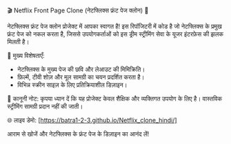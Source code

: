 
🎬 Netflix Front Page Clone (नेटफ्लिक्स फ्रंट पेज क्लोन) 🍿

नेटफ्लिक्स फ्रंट पेज क्लोन प्रोजेक्ट में आपका स्वागत है! इस रिपॉजिटरी में कोड है जो नेटफ्लिक्स के प्रमुख फ्रंट पेज को नकल करता है, जिससे उपयोगकर्ताओं को इस ड्रीम स्ट्रीमिंग सेवा के यूजर इंटरफ़ेस की झलक मिलती है।

🚀 मुख्य विशेषताएँ:
- नेटफ्लिक्स के मुख्य पेज की छवि और लेआउट की मिमिक्रिति।
- फ़िल्में, टीवी शोज़ और मूल सामग्री का चयन प्रदर्शित करता है।
- विभिन्न स्क्रीन साइज़ के लिए प्रतिक्रियाशील डिज़ाइन।

📝 कानूनी नोट:
कृपया ध्यान दें कि यह प्रोजेक्ट केवल शैक्षिक और व्यक्तिगत उपयोग के लिए है। वास्तविक स्ट्रीमिंग सामग्री प्रदान नहीं की जाती।

🌐 लाइव डेमो:
[https://batra1-2-3.github.io/Netflix_clone_hindi/]



आराम से खोजें और नेटफ्लिक्स के फ्रंट पेज के डिज़ाइन का आनंद लें!

